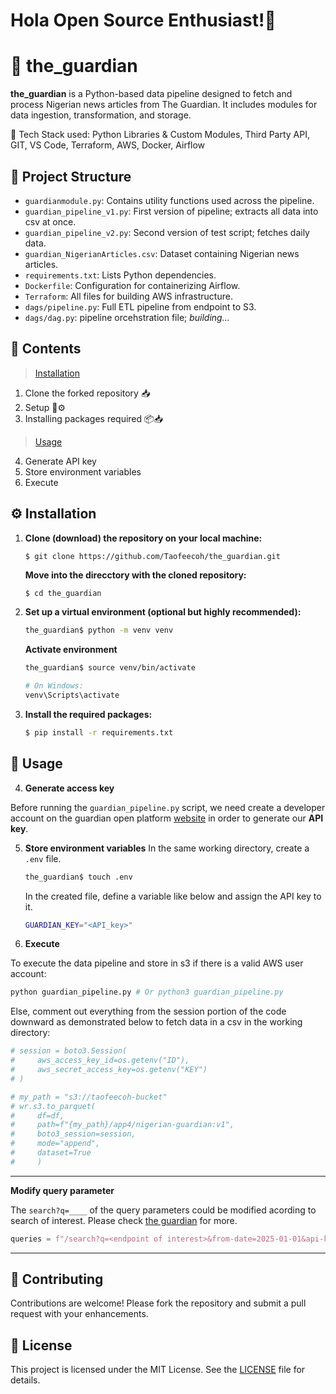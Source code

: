 # Hola Open Source Enthusiast!👋
# 📰 the_guardian

**the_guardian** is a Python-based data pipeline designed to fetch and process Nigerian news articles from The Guardian. It includes modules for data ingestion, transformation, and storage.

📌 Tech Stack used: Python Libraries & Custom Modules, Third Party API, GIT, VS Code, Terraform, AWS, Docker, Airflow

## 📁 Project Structure

- `guardianmodule.py`: Contains utility functions used across the pipeline.
- `guardian_pipeline_v1.py`: First version of pipeline; extracts all data into csv at once.
- `guardian_pipeline_v2.py`: Second version of test script; fetches daily data.
- `guardian_NigerianArticles.csv`: Dataset containing Nigerian news articles.
- `requirements.txt`: Lists Python dependencies.
- `Dockerfile`: Configuration for containerizing Airflow.
- `Terraform`: All files for building AWS infrastructure.
- `dags/pipeline.py`: Full ETL pipeline from endpoint to S3.
- `dags/dag.py`: pipeline orcehstration file; _building..._


## 📃 Contents
> [Installation](#️-installation)
1. Clone the forked repository 📥
2. Setup 🔧⚙️
3. Installing packages required 📦📥
> [Usage](#-usage)
4. Generate API key
5. Store environment variables
6. Execute

## ⚙️ Installation

1. **Clone (download) the repository on your local machine:**

   ```bash
   $ git clone https://github.com/Taofeecoh/the_guardian.git
   ```

   **Move into the direcctory with the cloned repository:**

   ```
   $ cd the_guardian
   ```

2. **Set up a virtual environment (optional but highly recommended):**

   ```bash
   the_guardian$ python -m venv venv
   ```
   **Activate environment**

   ```bash
   the_guardian$ source venv/bin/activate  

   # On Windows: 
   venv\Scripts\activate
   ```

3. **Install the required packages:**

   ```bash
   $ pip install -r requirements.txt
   ```

## 🚀 Usage
4. **Generate access key**

Before running the ```guardian_pipeline.py``` script, we need create a developer account on the guardian open platform [website](https://open-platform.theguardian.com/access/) in order to generate our **API key**.

5. **Store environment variables**
   In the same working directory, create a ```.env``` file.

   ```bash
   the_guardian$ touch .env 
   ```
   In the created file, define a variable like below and assign the API key to it.
   ```bash
   GUARDIAN_KEY="<API_key>"
   ```

6. **Execute**

To execute the data pipeline and store in s3 if there is a valid AWS user account:

```bash
python guardian_pipeline.py # Or python3 guardian_pipeline.py
```
Else, comment out everything from the session portion of the code downward as demonstrated below to fetch data in a csv in the working directory:

```python
# session = boto3.Session(
#     aws_access_key_id=os.getenv("ID"),
#     aws_secret_access_key=os.getenv("KEY")
# )

# my_path = "s3://taofeecoh-bucket"
# wr.s3.to_parquet(
#     df=df,
#     path=f"{my_path}/app4/nigerian-guardian:v1",
#     boto3_session=session,
#     mode="append",
#     dataset=True
#     )

```
___
**Modify query parameter**

The ```search?q=____``` of the query parameters could be modified acording to search of interest. Please check [the guardian](https://open-platform.theguardian.com/documentation/) for more.
```python
queries = f"/search?q=<endpoint of interest>&from-date=2025-01-01&api-key={key}"
```
___
## 🤝 Contributing

Contributions are welcome! Please fork the repository and submit a pull request with your enhancements.

## 📄 License

This project is licensed under the MIT License. See the [LICENSE](https://github.com/Taofeecoh/the_guardian/blob/main/LICENSE.md) file for details.

